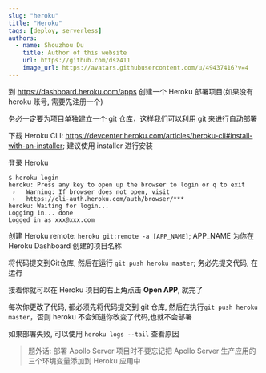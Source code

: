 ```yaml
---
slug: "heroku"
title: "Heroku"
tags: [deploy, serverless]
authors:
  - name: Shouzhou Du
    title: Author of this website
    url: https://github.com/dsz411
    image_url: https://avatars.githubusercontent.com/u/49437416?v=4
---
```


到 https://dashboard.heroku.com/apps 创建一个 Heroku 部署项目(如果没有 heroku 账号, 需要先注册一个)

务必一定要为项目单独建立一个 git 仓库，这样我们可以利用 git 来进行自动部署

下载 Heroku CLI: https://devcenter.heroku.com/articles/heroku-cli#install-with-an-installer; 建议使用 installer 进行安装

登录 Heroku

```shell
$ heroku login
heroku: Press any key to open up the browser to login or q to exit
 ›   Warning: If browser does not open, visit
 ›   https://cli-auth.heroku.com/auth/browser/***
heroku: Waiting for login...
Logging in... done
Logged in as xxx@xxx.com
```

创建 Heroku remote: `heroku git:remote -a [APP_NAME]`; APP_NAME 为你在 Heroku Dashboard 创建的项目名称

将代码提交到Git仓库, 然后在运行 `git push heroku master`; 务必先提交代码, 在运行

接着你就可以在 Heroku 项目的右上角点击 **Open APP**, 就完了

每次你更改了代码, 都必须先将代码提交到 git 仓库, 然后在执行`git push heroku master`，否则 heroku 不会知道你改变了代码,也就不会部署

如果部署失败, 可以使用 `heroku logs --tail` 查看原因

> 题外话: 部署 Apollo Server 项目时不要忘记把 Apollo Server 生产应用的三个环境变量添加到 Heroku 应用中